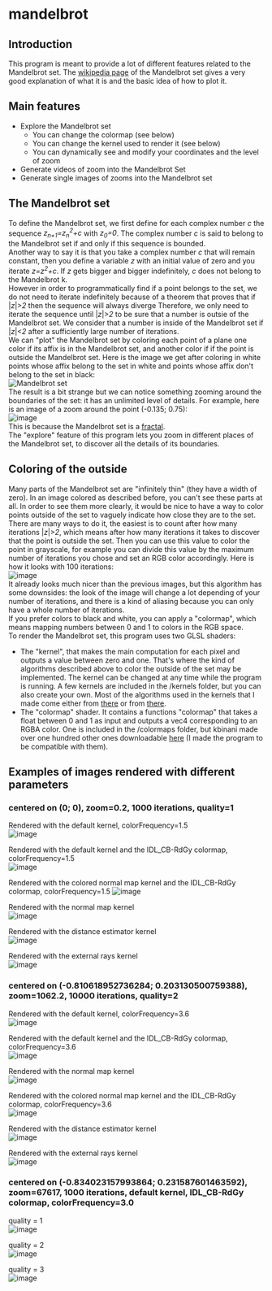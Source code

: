 # mandelbrot

## Introduction
This program is meant to provide a lot of different features related to the Mandelbrot set.
The [wikipedia page](https://en.wikipedia.org/wiki/Mandelbrot_set) of the Mandelbrot set gives a very good explanation of what it is and the basic idea of how to plot it.

## Main features
* Explore the Mandelbrot set
  * You can change the colormap (see below)
  * You can change the kernel used to render it (see below)
  * You can dynamically see and modify your coordinates and the level of zoom
* Generate videos of zoom into the Mandelbrot Set
* Generate single images of zooms into the Mandelbrot set

## The Mandelbrot set
To define the Mandelbrot set, we first define for each complex number _c_ the sequence _z<sub>n+1</sub>=z<sub>n</sub><sup>2</sup>+c_ with _z<sub>0</sub>=0_. The complex number _c_ is said to belong to the Mandelbrot set if and only if this sequence is bounded.  
Another way to say it is that you take a complex number _c_ that will remain constant, then you define a variable _z_ with an initial value of zero and you iterate _z=z<sup>2</sup>+c_. If _z_ gets bigger and bigger indefinitely, _c_ does not belong to the Mandelbrot k.  
However in order to programmatically find if a point belongs to the set, we do not need to iterate indefinitely because of a theorem that proves that if |_z_|>_2_ then the sequence will always diverge Therefore, we only need to iterate the sequence until |_z_|>_2_ to be sure that a number is outsie of the Mandelbrot set. We consider that a number is inside of the Mandelbrot set if |_z_|<_2_ after a sufficiently large number of iterations.  
We can "plot" the Mandelbrot set by coloring each point of a plane one color if its affix is in the Mandelbrot set, and another color if if the point is outside the Mandelbrot set. Here is the image we get after coloring in white points whose affix belong to the set in white and points whose affix don't belong to the set in black:  
 ![Mandelbrot set](https://user-images.githubusercontent.com/80780126/112723037-e5a35c00-8f0c-11eb-8e11-18224300ea81.png)  
 The result is a bit strange but we can notice something zooming around the boundaries of the set: it has an unlimited level of details. For example, here is an image of a zoom around the point (-0.135; 0.75):  
 ![image](https://user-images.githubusercontent.com/80780126/112723201-a45f7c00-8f0d-11eb-9fb1-06f3a8ba03fb.png)  
This is because the Mandelbrot set is a [fractal](https://en.wikipedia.org/wiki/Fractal).  
The "explore" feature of this program lets you zoom in different places of the Mandelbrot set, to discover all the details of its boundaries.

## Coloring of the outside
Many parts of the Mandelbrot set are "infinitely thin" (they have a width of zero). In an image colored as described before, you can't see these parts at all. In order to see them more clearly, it would be nice to have a way to color points outside of the set to vaguely indicate how close they are to the set. There are many ways to do it, the easiest is to count after how many iterations |_z_|>_2_, which means after how many iterations it takes to discover that the point is outside the set. Then you can use this value to color the point in grayscale, for example you can divide this value by the maximum number of iterations you chose and set an RGB color accordingly. Here is how it looks with 100 iterations:  
![image](https://user-images.githubusercontent.com/80780126/112723739-5a2bca00-8f10-11eb-8b1e-cafc5ebf8e26.png)  
It already looks much nicer than the previous images, but this algorithm has some downsides: the look of the image will change a lot depending of your number of iterations, and there is a kind of aliasing because you can only have a whole number of iterations.  
If you prefer colors to black and white, you can apply a "colormap", which means mapping numbers between 0 and 1 to colors in the RGB space.  
To render the Mandelbrot set, this program uses two GLSL shaders:
* The "kernel", that makes the main computation for each pixel and outputs a value between zero and one. That's where the kind of algorithms described above to color the outside of the set may be implemented. The kernel can be changed at any time while the program is running. A few kernels are included in the /kernels folder, but you can also create your own. Most of the algorithms used in the kernels that I made come either from [there](https://en.wikipedia.org/wiki/Plotting_algorithms_for_the_Mandelbrot_set) or from [there](https://www.math.univ-toulouse.fr/~cheritat/wiki-draw/index.php/Mandelbrot_set).
* The "colormap" shader. It contains a functions "colormap" that takes a float between 0 and 1 as input and outputs a vec4 corresponding to an RGBA color. One is included in the /colormaps folder, but kbinani made over one hundred other ones downloadable [here](https://github.com/kbinani/colormap-shaders) (I made the program to be compatible with them).

## Examples of images rendered with different parameters
### centered on (0; 0), zoom=0.2, 1000 iterations, quality=1
Rendered with the default kernel, colorFrequency=1.5  
![image](https://user-images.githubusercontent.com/80780126/112767266-0a372b00-9016-11eb-92fd-461af1a0e4ab.png)  
   
Rendered with the default kernel and the IDL_CB-RdGy colormap, colorFrequency=1.5  
![image](https://user-images.githubusercontent.com/80780126/112767247-f8ee1e80-9015-11eb-90b2-49fdeeff924b.png)  
  
Rendered with the colored normal map kernel and the IDL_CB-RdGy colormap, colorFrequency=1.5 
![image](https://user-images.githubusercontent.com/80780126/112767366-acefa980-9016-11eb-9aa7-d99e1f4070d3.png)  
  
Rendered with the normal map kernel  
![image](https://user-images.githubusercontent.com/80780126/112767284-220eaf00-9016-11eb-9946-84ebf63a6748.png)  
  
Rendered with the distance estimator kernel  
![image](https://user-images.githubusercontent.com/80780126/112767296-38b50600-9016-11eb-9640-a7fef20a77a5.png)  
  
Rendered with the external rays kernel  
![image](https://user-images.githubusercontent.com/80780126/112767311-4e2a3000-9016-11eb-9f6a-6b2c0cb79755.png)  
  
### centered on (-0.810618952736284; 0.203130500759388), zoom=1062.2, 10000 iterations, quality=2
Rendered with the default kernel, colorFrequency=3.6  
![image](https://user-images.githubusercontent.com/80780126/112766849-f4c10180-9013-11eb-8858-c6f7a9fd1cde.png)  
  
Rendered with the default kernel and the IDL_CB-RdGy colormap, colorFrequency=3.6  
![image](https://user-images.githubusercontent.com/80780126/112766879-0dc9b280-9014-11eb-9866-e7c0aad1ebe7.png)  
  
Rendered with the normal map kernel  
![image](https://user-images.githubusercontent.com/80780126/112766828-d9ee8d00-9013-11eb-9671-132740b23a3e.png)  
  
Rendered with the colored normal map kernel and the IDL_CB-RdGy colormap, colorFrequency=3.6  
![image](https://user-images.githubusercontent.com/80780126/112766905-318cf880-9014-11eb-9759-8949849259e7.png)  
  
Rendered with the distance estimator kernel  
![image](https://user-images.githubusercontent.com/80780126/112767122-2be3e280-9015-11eb-91e5-1ad9ed1e9ab7.png)  
  
Rendered with the external rays kernel  
![image](https://user-images.githubusercontent.com/80780126/112767169-6ea5ba80-9015-11eb-83be-1c02fd94318c.png)  

### centered on (-0.834023157993864; 0.231587601463592), zoom=67617, 1000 iterations, default kernel, IDL_CB-RdGy colormap, colorFrequency=3.0
quality = 1  
![image](https://user-images.githubusercontent.com/80780126/112734318-4e0e2f80-8f45-11eb-82cf-8a3677552648.png)  
  
quality = 2  
![image](https://user-images.githubusercontent.com/80780126/112734297-346ce800-8f45-11eb-89cc-d3a7866ac79a.png)  
  
quality = 3  
![image](https://user-images.githubusercontent.com/80780126/112734285-228b4500-8f45-11eb-8f17-82250f212108.png)
